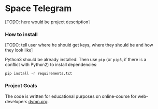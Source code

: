 # Space Telegram

[TODO: here would be project description]

### How to install

[TODO: tell user where he should get keys, where they should be and how they look like]

Python3 should be already installed. 
Then use `pip` (or `pip3`, if there is a conflict with Python2) to install dependencies:
```
pip install -r requirements.txt
```

### Project Goals

The code is written for educational purposes on online-course for web-developers [dvmn.org](https://dvmn.org/).